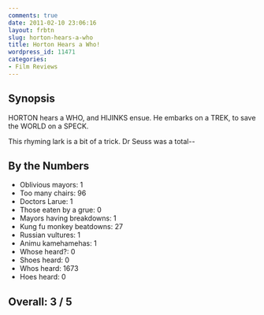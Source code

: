 ```yaml
---
comments: true
date: 2011-02-10 23:06:16
layout: frbtn
slug: horton-hears-a-who
title: Horton Hears a Who!
wordpress_id: 11471
categories:
- Film Reviews
---
```


## Synopsis

HORTON hears a WHO, and HIJINKS ensue.  He embarks on a TREK, to save the WORLD on a SPECK.

This rhyming lark is a bit of a trick.  Dr Seuss was a total--

## By the Numbers

  * Oblivious mayors: 1
  * Too many chairs: 96
  * Doctors Larue: 1
  * Those eaten by a grue: 0
  * Mayors having breakdowns: 1
  * Kung fu monkey beatdowns: 27
  * Russian vultures: 1
  * Animu kamehamehas: 1
  * Whose heard?: 0
  * Shoes heard: 0
  * Whos heard: 1673
  * Hoes heard: 0

## Overall: 3 / 5
